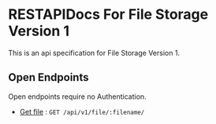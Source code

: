 # RESTAPIDocs For File Storage Version 1

This is an api specification for File Storage Version 1.

## Open Endpoints

Open endpoints require no Authentication.

* [Get file](file/file.md) : `GET /api/v1/file/:filename/`